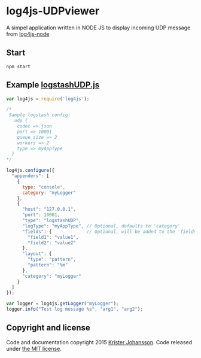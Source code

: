 # log4js-UDPviewer
A simpel application written in NODE JS to display incoming UDP message from [log4js-node](https://github.com/nomiddlename/log4js-node)
## Start
```
npm start
```
## Example [logstashUDP.js](https://github.com/nomiddlename/log4js-node/blob/master/examples/logstashUDP.js)
```javascript
var log4js = require('log4js');

/*
 Sample logstash config:
   udp {
    codec => json
    port => 10001
    queue_size => 2
    workers => 2
    type => myAppType
  }
*/

log4js.configure({
  "appenders": [
    {
      type: "console",
      category: "myLogger"
    },
    {
      "host": "127.0.0.1",
      "port": 10001,
      "type": "logstashUDP",
      "logType": "myAppType", // Optional, defaults to 'category'
      "fields": {             // Optional, will be added to the 'fields' object in logstash
        "field1": "value1",
        "field2": "value2"
      },
      "layout": {
        "type": "pattern",
        "pattern": "%m"
      },
      "category": "myLogger"
    }
  ]
});

var logger = log4js.getLogger("myLogger");
logger.info("Test log message %s", "arg1", "arg2");
````
## Copyright and license

Code and documentation copyright 2015 [Krister Johansson](https://github.com/fotoKrille). Code released under [the MIT license](https://github.com/fotoKrille/log4js-UDPviewer/blob/master/LICENSE).